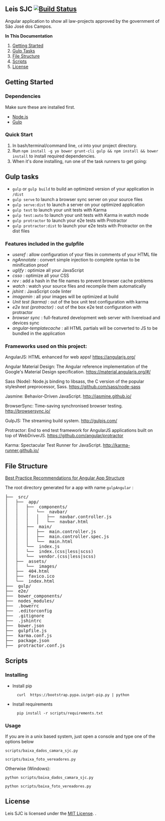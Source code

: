 ## Leis SJC [![Build Status](https://travis-ci.org/transparenciasjc/leis.svg)](https://travis-ci.org/transparenciasjc/leis)

Angular application to show all law-projects approved by the government of São José dos Campos.

**In This Documentation**

1. [Getting Started](#getting-started)
2. [Gulp Tasks](#gulp-tasks)
3. [File Structure](#file-structure)
4. [Scripts](#scripts)
5. [License](#license)

## Getting Started

### Dependencies
Make sure these are installed first.

* [Node.js](http://nodejs.org)
* [Gulp](http://gulpjs.com)

### Quick Start

1. In bash/terminal/command line, `cd` into your project directory.
2. Run `npm install -g yo bower grunt-cli gulp && npm install && bower install` to install required dependencies.
3. When it's done installing, run one of the task runners to get going:

## Gulp tasks

* `gulp` or `gulp build` to build an optimized version of your application in `/dist`
* `gulp serve` to launch a browser sync server on your source files
* `gulp serve:dist` to launch a server on your optimized application
* `gulp test` to launch your unit tests with Karma
* `gulp test:auto` to launch your unit tests with Karma in watch mode
* `gulp protractor` to launch your e2e tests with Protractor
* `gulp protractor:dist` to launch your e2e tests with Protractor on the dist files

### Features included in the gulpfile
* *useref* : allow configuration of your files in comments of your HTML file
* *ngAnnotate* : convert simple injection to complete syntax to be minification proof
* *uglify* : optimize all your JavaScript
* *csso* : optimize all your CSS
* *rev* : add a hash in the file names to prevent browser cache problems
* *watch* : watch your source files and recompile them automatically
* *jshint* : JavaScript code linter
* *imagemin* : all your images will be optimized at build
* *Unit test (karma)* : out of the box unit test configuration with karma
* *e2e test (protractor)* : out of the box e2e test configuration with protractor
* *browser sync* : full-featured development web server with livereload and devices sync
* *angular-templatecache* : all HTML partials will be converted to JS to be bundled in the application

### Frameworks used on this project:

AngularJS: HTML enhanced for web apps!
https://angularjs.org/

Angular Material Design: The Angular reference implementation of the Google's Material Design specification.
https://material.angularjs.org/#/

Sass (Node): Node.js binding to libsass, the C version of the popular stylesheet preprocessor, Sass.
https://github.com/sass/node-sass

Jasmine: Behavior-Driven JavaScript.
http://jasmine.github.io/

BrowserSync: Time-saving synchronised browser testing.
http://browsersync.io/

GulpJS: The streaming build system.
http://gulpjs.com/

Protractor: End to end test framework for AngularJS applications built on top of WebDriverJS.
https://github.com/angular/protractor

Karma: Spectacular Test Runner for JavaScript.
http://karma-runner.github.io/


## File Structure

[Best Practice Recommendations for Angular App Structure](https://docs.google.com/document/d/1XXMvReO8-Awi1EZXAXS4PzDzdNvV6pGcuaF4Q9821Es/pub)

The root directory generated for a app with name `gulpAngular` :
<pre>
├──  src/
│   ├──  app/
│   │   ├──  components/
│   │   │   └──  navbar/
│   │   │   │   ├──  navbar.controller.js
│   │   │   │   └──  navbar.html
│   │   ├──  main/
│   │   │   ├──  main.controller.js
│   │   │   ├──  main.controller.spec.js
│   │   │   └──  main.html
│   │   └──  index.js
│   │   └──  index.(css|less|scss)
│   │   └──  vendor.(css|less|scss)
│   ├──  assets/
│   │   └──  images/
│   ├──  404.html
│   ├──  favico.ico
│   └──  index.html
├──  gulp/
├──  e2e/
├──  bower_components/
├──  nodes_modules/
├──  .bowerrc
├──  .editorconfig
├──  .gitignore
├──  .jshintrc
├──  bower.json
├──  gulpfile.js
├──  karma.conf.js
├──  package.json
├──  protractor.conf.js
</pre>

## Scripts

### Installing

* Install pip
		
		curl  https://bootstrap.pypa.io/get-pip.py | python

* Install requirements

		pip install -r scripts/requirements.txt


### Usage

If you are in a unix based system, just open a console and type one of the options below

	scripts/baixa_dados_camara_sjc.py

	scripts/baixa_foto_vereadores.py

Otherwise (Windows):

	python scripts/baixa_dados_camara_sjc.py

	python scripts/baixa_foto_vereadores.py

## License

Leis SJC is licensed under the [MIT License](http://gomakethings.com/mit/).
.
